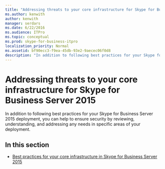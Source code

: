 ```yaml
---
title: "Addressing threats to your core infrastructure for Skype for Business Server 2015"
ms.author: kenwith
author: kenwith
manager: serdars
ms.date: 6/22/2016
ms.audience: ITPro
ms.topic: conceptual
ms.prod: skype-for-business-itpro
localization_priority: Normal
ms.assetid: bf90ecc3-f9ea-45db-93e2-9aecec06f0d8
description: "In addition to following best practices for your Skype for Business Server 2015 deployment, you can help to ensure security by reviewing, understanding, and addressing any needs in specific areas of your deployment."
---
```


# Addressing threats to your core infrastructure for Skype for Business Server 2015
 
In addition to following best practices for your Skype for Business Server 2015 deployment, you can help to ensure security by reviewing, understanding, and addressing any needs in specific areas of your deployment.
  
## In this section

- [Best practices for your core infrastructure in Skype for Business Server 2015](best-practices.md)
    

